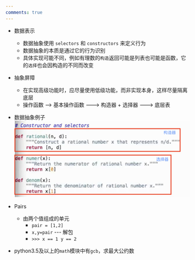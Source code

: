 ```yaml
---
comments: true
---
```


- 数据表示
	- 数据抽象使用 `selectors` 和 `constructors` 来定义行为
	- 数据抽象的本质是通过它的行为识别
	- 具体实现可能不同，例如有理数的`构造`返回可能是列表也可能是函数，它的`选择`也会因构造的不同而改变
- 抽象屏障
	- 在实现高级功能时，应尽量使用低级功能，而非实现本身，这样尽量隔离底层
	- 操作函数 --> 基本操作函数 ---> 构造器 + 选择器 ---> 底层表
- 数据抽象例子![数据抽象.png](assets/数据抽象.png)

- Pairs
	- 由两个值组成的单元
		- `pair = [1,2]`
		- `x,y=pair` --- 解包
		- `>>> x == 1 y == 2`

- python3.5及以上的`math`模块中有`gcb`，求最大公约数